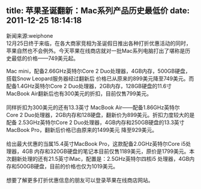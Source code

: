 title: 苹果圣诞翻新：Mac系列产品历史最低价
date: 2011-12-25 18:14:18
---

<p style="margin-top:0px;margin-bottom:1em;padding-top:0px;padding-right:0px;padding-bottom:0px;padding-left:0px;">
	新闻来源:weiphone<br style="margin-top:0px;margin-right:0px;margin-bottom:0px;margin-left:0px;padding-top:0px;padding-right:0px;padding-bottom:0px;padding-left:0px;" />
12月25日终于来临，在各大商家竞相为圣诞假日推出各种打折优惠活动的同时，苹果自然也不会例外。今天苹果在线商店就对一批Mac系列电脑打出了堪称是历史最低的价格——749美元起。
</p>
<p style="margin-top:0px;margin-bottom:1em;padding-top:0px;padding-right:0px;padding-bottom:0px;padding-left:0px;">
	Mac&nbsp;mini，配备2.66GHz英特尔Core&nbsp;2&nbsp;Duo处理器，4GB内存，500GB硬盘，搭载Snow&nbsp;Leopard服务器经过翻新后 价格已从原来的899美元降至749美元。而配备1.4GHz英特尔Core&nbsp;2&nbsp;Duo处理器，2GB内存，128GB硬盘的11.6寸 MacBook&nbsp;Air翻新后也有300美元的折扣，目前仅售799美元。<br style="margin-top:0px;margin-right:0px;margin-bottom:0px;margin-left:0px;padding-top:0px;padding-right:0px;padding-bottom:0px;padding-left:0px;" />
<br style="margin-top:0px;margin-right:0px;margin-bottom:0px;margin-left:0px;padding-top:0px;padding-right:0px;padding-bottom:0px;padding-left:0px;" />
同样折扣为300美元的还有13.3英寸 MacBook&nbsp;Air——配备1.86GHz英特尔Core&nbsp;2&nbsp;Duo处理器，2GB内存和128硬盘，翻新价为899美元。折扣力度较大的是配备 2.53GHz英特尔Core&nbsp;2&nbsp;Duo处理器，4GB内存和250GB硬盘的13.3英寸MacBook&nbsp;Pro，翻新后价格已由原来的1499美元 降至929美元。<br style="margin-top:0px;margin-right:0px;margin-bottom:0px;margin-left:0px;padding-top:0px;padding-right:0px;padding-bottom:0px;padding-left:0px;" />
<br style="margin-top:0px;margin-right:0px;margin-bottom:0px;margin-left:0px;padding-top:0px;padding-right:0px;padding-bottom:0px;padding-left:0px;" />
给出最大优惠的当属15.4英寸MacBook&nbsp;Pro，这款配备2.0GHz英特尔Core&nbsp;i5处理器，4GB 内存和320GB硬盘的笔记本目前仅售1189美元，原价是1799美元。本次翻新处理的还有21.5英寸iMac，配置是：2.5GHz英特尔四核i5 处理器，4GB内存和500GB硬盘，目前的价格也仅为1019美元。<br style="margin-top:0px;margin-right:0px;margin-bottom:0px;margin-left:0px;padding-top:0px;padding-right:0px;padding-bottom:0px;padding-left:0px;" />
<br style="margin-top:0px;margin-right:0px;margin-bottom:0px;margin-left:0px;padding-top:0px;padding-right:0px;padding-bottom:0px;padding-left:0px;" />
想要了解更多打折优惠信息的朋友可以登录苹果在线商店网站。
</p>